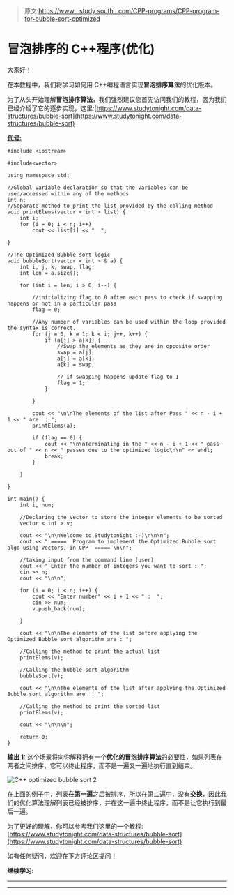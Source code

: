 > 原文:[https://www . study south . com/CPP-programs/CPP-program-for-bubble-sort-optimized](https://www.studytonight.com/cpp-programs/cpp-program-for-bubble-sort-optimized)

# 冒泡排序的 C++程序(优化)

大家好！

在本教程中，我们将学习如何用 C++编程语言实现**冒泡排序算法**的优化版本。

为了从头开始理解**冒泡排序算法**，我们强烈建议您首先访问我们的教程，因为我们已经介绍了它的逐步实现，这里:[https://www.studytonight.com/data-structures/bubble-sort](https://www.studytonight.com/data-structures/bubble-sort)

<u>**代号:**</u>

```
#include <iostream>

#include<vector>

using namespace std;

//Global variable declaration so that the variables can be used/accessed within any of the methods
int n;
//Separate method to print the list provided by the calling method
void printElems(vector < int > list) {
    int i;
    for (i = 0; i < n; i++)
        cout << list[i] << "  ";

}

//The Optimized Bubble sort logic
void bubbleSort(vector < int > & a) {
    int i, j, k, swap, flag;
    int len = a.size();

    for (int i = len; i > 0; i--) {

        //initializing flag to 0 after each pass to check if swapping happens or not in a particular pass
        flag = 0;

        //Any number of variables can be used within the loop provided the syntax is correct.
        for (j = 0, k = 1; k < i; j++, k++) {
            if (a[j] > a[k]) {
                //Swap the elements as they are in opposite order
                swap = a[j];
                a[j] = a[k];
                a[k] = swap;

                // if swapping happens update flag to 1
                flag = 1;
            }

        }

        cout << "\n\nThe elements of the list after Pass " << n - i + 1 << " are  : ";
        printElems(a);

        if (flag == 0) {
            cout << "\n\nTerminating in the " << n - i + 1 << " pass out of " << n << " passes due to the optimized logic\n\n" << endl;
            break;
        }

    }

}

int main() {
    int i, num;

    //Declaring the Vector to store the integer elements to be sorted
    vector < int > v;

    cout << "\n\nWelcome to Studytonight :-)\n\n\n";
    cout << " =====  Program to implement the Optimized Bubble sort algo using Vectors, in CPP  ===== \n\n";

    //taking input from the command line (user)
    cout << " Enter the number of integers you want to sort : ";
    cin >> n;
    cout << "\n\n";

    for (i = 0; i < n; i++) {
        cout << "Enter number" << i + 1 << " :  ";
        cin >> num;
        v.push_back(num);

    }

    cout << "\n\nThe elements of the list before applying the Optimized Bubble sort algorithm are : ";

    //Calling the method to print the actual list
    printElems(v);

    //Calling the bubble sort algorithm
    bubbleSort(v);

    cout << "\n\nThe elements of the list after applying the Optimized Bubble sort algorithm are  : ";

    //Calling the method to print the sorted list
    printElems(v);

    cout << "\n\n\n";

    return 0;
}
```

<u>**输出 1:**</u> 这个场景将向你解释拥有一个**优化的冒泡排序算法**的必要性，如果列表在两者之间排序，它可以终止程序，而不是一遍又一遍地执行直到结束。

![C++ optimized bubble sort 2](../Images/d62cdce6abf2af5438d267d5ccf53331.png)

在上面的例子中，列表**在第一遍**之后被排序，所以在第二遍中，没有**交换**，因此我们的优化算法理解列表已经被排序，并在这一遍中终止程序，而不是让它执行到最后一遍。

为了更好的理解，你可以参考我们这里的一个教程:[https://www.studytonight.com/data-structures/bubble-sort](https://www.studytonight.com/data-structures/bubble-sort)

如有任何疑问，欢迎在下方评论区提问！

**继续学习:**

* * *

* * *